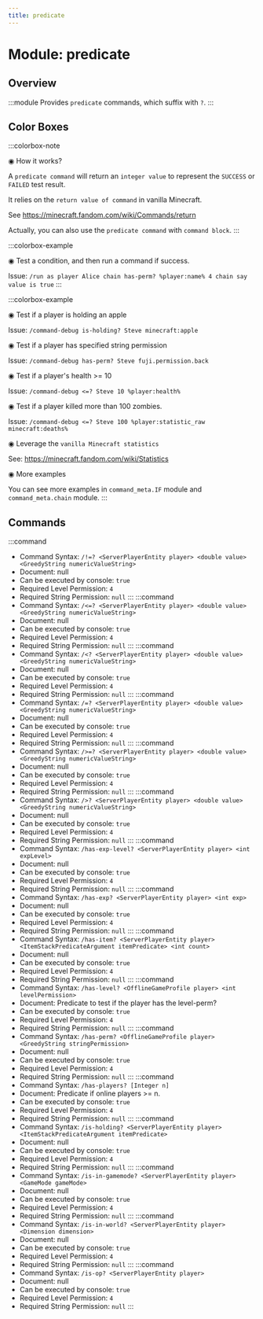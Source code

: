 ```yaml
---
title: predicate
---
```



# Module: predicate

## Overview
:::module
Provides `predicate` commands, which suffix with `?`.
:::
## Color Boxes

:::colorbox-note

◉ How it works?

A `predicate command` will return an `integer value` to represent the `SUCCESS` or `FAILED` test result.

It relies on the `return value of command` in vanilla Minecraft.

See https://minecraft.fandom.com/wiki/Commands/return



Actually, you can also use the `predicate command` with `command block`.
:::

:::colorbox-example

◉ Test a condition, and then run a command if success.

Issue: `/run as player Alice chain has-perm? %player:name% 4 chain say value is true`
:::

:::colorbox-example

◉ Test if a player is holding an apple

Issue: `/command-debug is-holding? Steve minecraft:apple`



◉ Test if a player has specified string permission

Issue: `/command-debug has-perm? Steve fuji.permission.back`



◉ Test if a player's health >= 10

Issue: `/command-debug <=? Steve 10 %player:health%`



◉ Test if a player killed more than 100 zombies.

Issue: `/command-debug <=? Steve 100 %player:statistic_raw minecraft:deaths%`



◉ Leverage the `vanilla Minecraft statistics`

See: https://minecraft.fandom.com/wiki/Statistics



◉ More examples

You can see more examples in `command_meta.IF` module and `command_meta.chain` module.
:::

## Commands
:::command
- Command Syntax: `/!=? <ServerPlayerEntity player> <double value> <GreedyString numericValueString>`
- Document: null
- Can be executed by console: `true`
- Required Level Permission: `4`
- Required String Permission: `null`
:::
:::command
- Command Syntax: `/<=? <ServerPlayerEntity player> <double value> <GreedyString numericValueString>`
- Document: null
- Can be executed by console: `true`
- Required Level Permission: `4`
- Required String Permission: `null`
:::
:::command
- Command Syntax: `/<? <ServerPlayerEntity player> <double value> <GreedyString numericValueString>`
- Document: null
- Can be executed by console: `true`
- Required Level Permission: `4`
- Required String Permission: `null`
:::
:::command
- Command Syntax: `/=? <ServerPlayerEntity player> <double value> <GreedyString numericValueString>`
- Document: null
- Can be executed by console: `true`
- Required Level Permission: `4`
- Required String Permission: `null`
:::
:::command
- Command Syntax: `/>=? <ServerPlayerEntity player> <double value> <GreedyString numericValueString>`
- Document: null
- Can be executed by console: `true`
- Required Level Permission: `4`
- Required String Permission: `null`
:::
:::command
- Command Syntax: `/>? <ServerPlayerEntity player> <double value> <GreedyString numericValueString>`
- Document: null
- Can be executed by console: `true`
- Required Level Permission: `4`
- Required String Permission: `null`
:::
:::command
- Command Syntax: `/has-exp-level? <ServerPlayerEntity player> <int expLevel>`
- Document: null
- Can be executed by console: `true`
- Required Level Permission: `4`
- Required String Permission: `null`
:::
:::command
- Command Syntax: `/has-exp? <ServerPlayerEntity player> <int exp>`
- Document: null
- Can be executed by console: `true`
- Required Level Permission: `4`
- Required String Permission: `null`
:::
:::command
- Command Syntax: `/has-item? <ServerPlayerEntity player> <ItemStackPredicateArgument itemPredicate> <int count>`
- Document: null
- Can be executed by console: `true`
- Required Level Permission: `4`
- Required String Permission: `null`
:::
:::command
- Command Syntax: `/has-level? <OfflineGameProfile player> <int levelPermission>`
- Document: Predicate to test if the player has the level-perm?
- Can be executed by console: `true`
- Required Level Permission: `4`
- Required String Permission: `null`
:::
:::command
- Command Syntax: `/has-perm? <OfflineGameProfile player> <GreedyString stringPermission>`
- Document: null
- Can be executed by console: `true`
- Required Level Permission: `4`
- Required String Permission: `null`
:::
:::command
- Command Syntax: `/has-players? [Integer n]`
- Document: Predicate if online players >= n.
- Can be executed by console: `true`
- Required Level Permission: `4`
- Required String Permission: `null`
:::
:::command
- Command Syntax: `/is-holding? <ServerPlayerEntity player> <ItemStackPredicateArgument itemPredicate>`
- Document: null
- Can be executed by console: `true`
- Required Level Permission: `4`
- Required String Permission: `null`
:::
:::command
- Command Syntax: `/is-in-gamemode? <ServerPlayerEntity player> <GameMode gameMode>`
- Document: null
- Can be executed by console: `true`
- Required Level Permission: `4`
- Required String Permission: `null`
:::
:::command
- Command Syntax: `/is-in-world? <ServerPlayerEntity player> <Dimension dimension>`
- Document: null
- Can be executed by console: `true`
- Required Level Permission: `4`
- Required String Permission: `null`
:::
:::command
- Command Syntax: `/is-op? <ServerPlayerEntity player>`
- Document: null
- Can be executed by console: `true`
- Required Level Permission: `4`
- Required String Permission: `null`
:::
